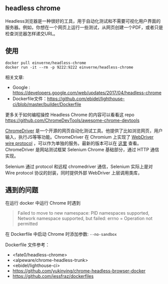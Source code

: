 ## headless chrome
Headless浏览器是一种很好的工具，用于自动化测试和不需要可视化用户界面的服务器。例如，你想在一个网页上运行一些测试，从网页创建一个PDF，或者只是检查浏览器怎样递交URL。

## 使用

    docker pull einverne/headless-chrome
    docker run -it --rm -p 9222:9222 einverne/headless-chrome

相关文章:

- Google : <https://developers.google.com/web/updates/2017/04/headless-chrome>
- Dockerfile文件：<https://github.com/ebidel/lighthouse-ci/blob/master/builder/Dockerfile>

更多关于如何编程操控 Headless Chrome 的内容可以看看这 repo <https://github.com/ChromeDevTools/awesome-chrome-devtools>

[ChromeDriver](https://sites.google.com/a/chromium.org/chromedriver/) 是一个开源的网页自动化测试工具。他提供了比如浏览网页，用户输入，执行JS等等功能。ChromeDriver 在 Chromium 上实现了 [WebDriver wire protocol](https://github.com/SeleniumHQ/selenium/wiki/JsonWireProtocol)  ，可以作为单独的服务。最新的版本可以在 [这里](https://sites.google.com/a/chromium.org/chromedriver/downloads) 查看。ChromeDriver 是网站测试框架 Selenium Chrome 基础部分，通过 HTTP 通信实现。

Selenium 通过 protocol 和远程 chromedriver 通信，Selenium 实际上是对 Wire protocol 协议的封装，同时提供外部 WebDriver 上层调用类库，


## 遇到的问题

在运行 docker 中运行 Chrome 时遇到

> Failed to move to new namespace: PID namespaces supported, Network namespace supported, but failed: errno = Operation not permitted

在 Dockerfile 中启动 Chrome 时添加参数: `--no-sandbox` 


Dockerfile 文件参考：

- <fate0/headless-chrome>
- <alpeware/chrome-headless-trunk>
- <ebidel/lighthouse-ci>
- <https://github.com/yukinying/chrome-headless-browser-docker>
- <https://github.com/jessfraz/dockerfiles>

